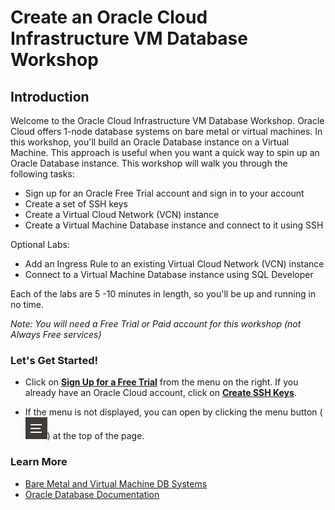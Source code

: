# Create an Oracle Cloud Infrastructure VM Database Workshop
## Introduction

Welcome to the Oracle Cloud Infrastructure VM Database Workshop. Oracle Cloud offers 1-node database systems on bare metal or virtual machines. In this workshop, you'll build an Oracle Database instance on a Virtual Machine. This approach is useful when you want a quick way to spin up an Oracle Database instance.
This workshop will walk you through the following tasks:

- Sign up for an Oracle Free Trial account and sign in to your account
- Create a set of SSH keys
- Create a Virtual Cloud Network (VCN) instance
- Create a Virtual Machine Database instance and connect to it using SSH

Optional Labs:
- Add an Ingress Rule to an existing Virtual Cloud Network (VCN) instance
- Connect to a Virtual Machine Database instance using SQL Developer

Each of the labs are 5 -10 minutes in length, so you'll be up and running in no time.

*Note: You will need a Free Trial or Paid account for this workshop (not Always Free services)*

### **Let's Get Started!**

- Click on **[Sign Up for a Free Trial](?lab=sign-up-for-free-trial)** from the menu on the right. If you already have an Oracle Cloud account, click on **[Create SSH Keys](?lab=create-ssh-keys)**.

- If the menu is not displayed, you can open by clicking the menu button (![Menu icon](./images/MenuButton.png)) at the top of the page.

### Learn More

- [Bare Metal and Virtual Machine DB Systems](https://docs.cloud.oracle.com/en-us/iaas/Content/Database/Concepts/overview.htm)
- [Oracle Database Documentation](https://docs.oracle.com/en/database/index.html)
